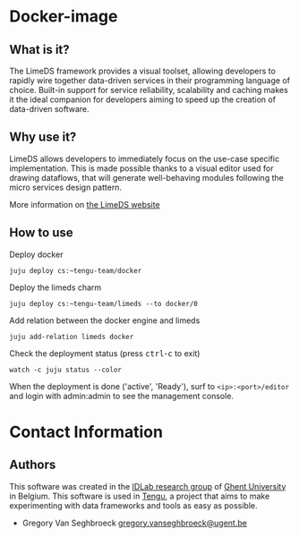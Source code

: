 # Docker-image

## What is it?

The LimeDS framework provides a visual toolset, allowing developers to rapidly wire together data-driven services in their programming language of choice. Built-in support for service reliability, scalability and caching makes it the ideal companion for developers aiming to speed up the creation of data-driven software.

## Why use it?

LimeDS allows developers to immediately focus on the use-case specific implementation. This is made possible thanks to a visual editor used for drawing dataflows, that will generate well-behaving modules following the micro services design pattern.

More information on [the LimeDS website](http://limeds.intec.ugent.be/)

## How to use

Deploy docker

    juju deploy cs:~tengu-team/docker

Deploy the limeds charm

    juju deploy cs:~tengu-team/limeds --to docker/0

Add relation between the docker engine and limeds

    juju add-relation limeds docker

Check the deployment status (press <kbd>ctrl</kbd>-<kbd>c</kbd> to exit)

    watch -c juju status --color

When the deployment is done ('active', 'Ready'), surf to `<ip>:<port>/editor` and login with admin:admin to see the management console.

# Contact Information

## Authors

This software was created in the [IDLab research group](https://www.ugent.be/ea/idlab) of [Ghent University](https://www.ugent.be) in Belgium. This software is used in [Tengu](https://tengu.io), a project that aims to make experimenting with data frameworks and tools as easy as possible.

 - Gregory Van Seghbroeck <gregory.vanseghbroeck@ugent.be>

